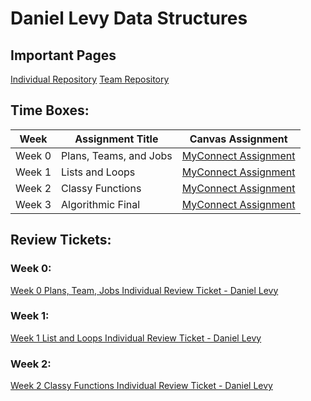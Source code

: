 # Daniel Levy Data Structures #

## Important Pages ##
[Individual Repository](https://poway.instructure.com/courses/112335/assignments/2043640)
[Team Repository](https://poway.instructure.com/courses/112335/assignments/2043640)

## Time Boxes: ##
| Week | Assignment Title | Canvas Assignment |
| ---- | ---------------- | ----------------- |
| Week 0 | Plans, Teams, and Jobs | [MyConnect Assignment](https://poway.instructure.com/courses/112335/assignments/2043640) |
| Week 1 | Lists and Loops | [MyConnect Assignment](https://poway.instructure.com/courses/112335/assignments/2057997) |
| Week 2 | Classy Functions | [MyConnect Assignment](https://poway.instructure.com/courses/112335/assignments/2062669) |
| Week 3 | Algorithmic Final | [MyConnect Assignment](https://poway.instructure.com/courses/112335/assignments/2077246) |

## Review Tickets: ##
### Week 0: ###
[Week 0 Plans, Team, Jobs Individual Review Ticket - Daniel Levy](https://github.com/danaylevy2004/danlevyrepo/issues/1)

### Week 1: ###
[Week 1 List and Loops Individual Review Ticket - Daniel Levy](https://github.com/danaylevy2004/danlevyrepo/issues/2)

### Week 2: ###
[Week 2 Classy Functions Individual Review Ticket - Daniel Levy](https://github.com/danaylevy2004/danlevyrepo/issues/3)
